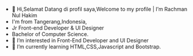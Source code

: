 - 👋 Hi,Selamat Datang di profil saya,Welcome to my profile | I’m Rachman Nul Hakim
- I'm from Tangerang,Indonesia,
- Jr Front-end Developer & UI Designer
- Bachelor of Computer Science.
- 👀 I’m interested in Front-End Developer and UI Designer
- 🌱 I’m currently learning HTML,CSS,Javascript and Bootstrap.
